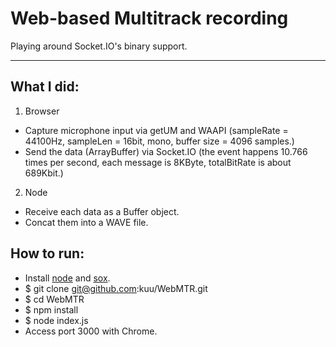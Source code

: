 Web-based Multitrack recording
==================

Playing around Socket.IO's binary support.

------
## What I did:
1. Browser
 * Capture microphone input via getUM and WAAPI (sampleRate = 44100Hz, sampleLen = 16bit, mono, buffer size = 4096 samples.)
 * Send the data (ArrayBuffer) via Socket.IO (the event happens 10.766 times per second, each message is 8KByte, totalBitRate is about 689Kbit.)
2. Node
 * Receive each data as a Buffer object.
 * Concat them into a WAVE file.

## How to run:
 * Install [node](http://nodejs.org/) and [sox](http://sox.sourceforge.net/).
 * $ git clone git@github.com:kuu/WebMTR.git
 * $ cd WebMTR
 * $ npm install
 * $ node index.js
 * Access port 3000 with Chrome.
